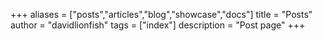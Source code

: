 +++
aliases = ["posts","articles","blog","showcase","docs"]
title = "Posts"
author = "davidlionfish"
tags = ["index"]
description = "Post page"
+++